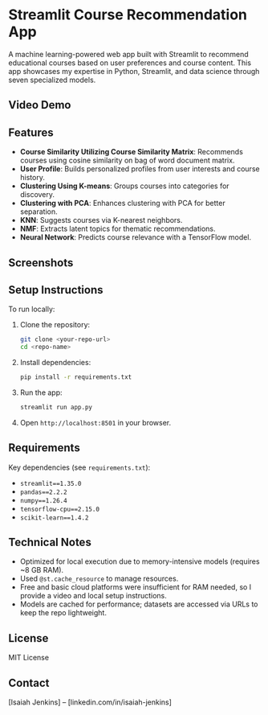 # Streamlit Course Recommendation App

A machine learning-powered web app built with Streamlit to recommend educational courses based on user preferences and course content. This app showcases my expertise in Python, Streamlit, and data science through seven specialized models.

## Video Demo


## Features
- **Course Similarity Utilizing Course Similarity Matrix**: Recommends courses using cosine similarity on bag of word document matrix.
- **User Profile**: Builds personalized profiles from user interests and course history.
- **Clustering Using K-means**: Groups courses into categories for discovery.
- **Clustering with PCA**: Enhances clustering with PCA for better separation.
- **KNN**: Suggests courses via K-nearest neighbors.
- **NMF**: Extracts latent topics for thematic recommendations.
- **Neural Network**: Predicts course relevance with a TensorFlow model.

## Screenshots


## Setup Instructions
To run locally:
1. Clone the repository:
   ```bash
   git clone <your-repo-url>
   cd <repo-name>
   ```
2. Install dependencies:
   ```bash
   pip install -r requirements.txt
   ```
3. Run the app:
   ```bash
   streamlit run app.py
   ```
4. Open `http://localhost:8501` in your browser.

## Requirements
Key dependencies (see `requirements.txt`):
- `streamlit==1.35.0`
- `pandas==2.2.2`
- `numpy==1.26.4`
- `tensorflow-cpu==2.15.0`
- `scikit-learn==1.4.2`

## Technical Notes
- Optimized for local execution due to memory-intensive models (requires ~8 GB RAM).
- Used `@st.cache_resource` to manage resources.
- Free and basic cloud platforms were insufficient for RAM needed, so I provide a video and local setup instructions.
- Models are cached for performance; datasets are accessed via URLs to keep the repo lightweight.

## License
MIT License

## Contact
[Isaiah Jenkins] – [linkedin.com/in/isaiah-jenkins]
